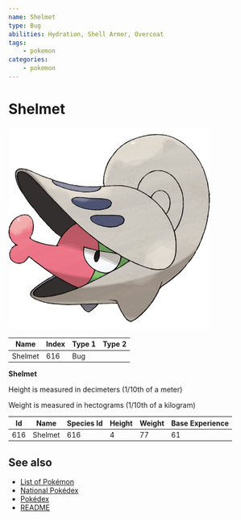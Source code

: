 ```yaml
---
name: Shelmet
type: Bug
abilities: Hydration, Shell Armor, Overcoat
tags:
    - pokemon
categories:
    - pokemon
---
```


# Shelmet


![Shelmet](images/616.png)

| **Name** | **Index** | **Type 1** | **Type 2** |
|----|----|----|----|
| Shelmet | 616 | Bug  |  |

**Shelmet** 


Height is measured in decimeters (1/10th of a meter)

Weight is measured in hectograms (1/10th of a kilogram)

| **Id** | **Name** | **Species Id** | **Height** | **Weight** | **Base Experience** |
|--------|----------|----------------|------------|------------|---------------------|
| 616 | Shelmet | 616 | 4 | 77 | 61 |


## See also

- [List of Pokémon](../pokemon.md)
- [National Pokédex](../national_pokedex.md)
- [Pokédex](../pokedex.md)
- [README](../README.md)
